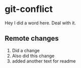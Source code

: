 # git-conflict

Hey I did a word here. Deal with it.
## Remote changes

1. Did a change
2. Also did this change
3. added another text for readme